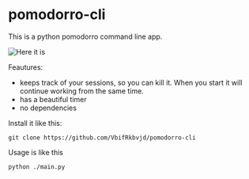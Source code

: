 # pomodorro-cli
This is a python pomodorro command line app.

![Here it is](/public/out.gif)

Feautures:
 - keeps track of your sessions, so you can kill it. When you start it will continue working from the same time.
 - has a beautiful timer
 - no dependencies

Install it like this:
```
git clone https://github.com/VbifRkbvjd/pomodorro-cli
```

Usage is like this
```bash
python ./main.py
```

